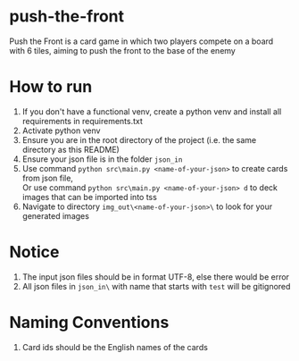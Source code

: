 # push-the-front
Push the Front is a card game in which two players compete on a board with 6 tiles, aiming to push the front to the base of the enemy

# How to run
1. If you don't have a functional venv, create a python venv and install all requirements in requirements.txt
1. Activate python venv
1. Ensure you are in the root directory of the project (i.e. the same directory as this README)
1. Ensure your json file is in the folder ```json_in```
1. Use command ```python src\main.py <name-of-your-json>``` to create cards from json file, <br>
   Or use command ```python src\main.py <name-of-your-json> d``` to deck images that can be imported into tss
1. Navigate to directory ```img_out\<name-of-your-json>\``` to look for your generated images

# Notice
1. The input json files should be in format UTF-8, else there would be error
1. All json files in ```json_in\``` with name that starts with ```test``` will be gitignored

# Naming Conventions
1. Card ids should be the English names of the cards
